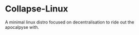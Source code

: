# Collapse-Linux
A minimal linux distro focused on decentralisation to ride out the apocalpyse with.
